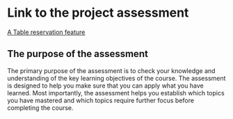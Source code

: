 # Link to the project assessment
[A Table reservation feature](https://badr-21.github.io/Drum-Machine/)
## The purpose of the assessment
The primary purpose of the assessment is to check your knowledge and understanding of the key learning objectives of the course.  The assessment is designed to help you make sure that you can apply what you have learned. Most importantly, the assessment helps you establish which topics you have mastered and which topics require further focus before completing the course.

